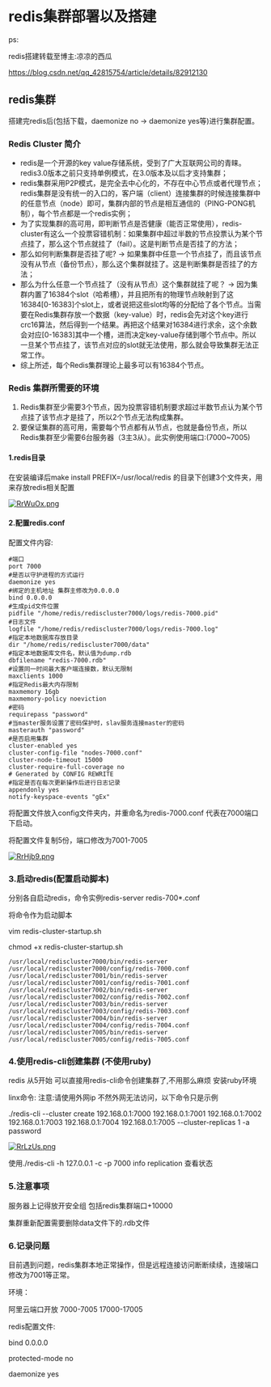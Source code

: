 # redis集群部署以及搭建

ps:

redis搭建转载至博主:凉凉的西瓜

https://blog.csdn.net/qq_42815754/article/details/82912130

## redis集群

搭建完redis后(包括下载，daemonize no -> daemonize yes等)进行集群配置。

### Redis Cluster 简介
- redis是一个开源的key value存储系统，受到了广大互联网公司的青睐。redis3.0版本之前只支持单例模式，在3.0版本及以后才支持集群；
- redis集群采用P2P模式，是完全去中心化的，不存在中心节点或者代理节点；
redis集群是没有统一的入口的，客户端（client）连接集群的时候连接集群中的任意节点（node）即可，集群内部的节点是相互通信的（PING-PONG机制），每个节点都是一个redis实例；
- 为了实现集群的高可用，即判断节点是否健康（能否正常使用），redis-cluster有这么一个投票容错机制：如果集群中超过半数的节点投票认为某个节点挂了，那么这个节点就挂了（fail）。这是判断节点是否挂了的方法；
- 那么如何判断集群是否挂了呢? -> 如果集群中任意一个节点挂了，而且该节点没有从节点（备份节点），那么这个集群就挂了。这是判断集群是否挂了的方法；
- 那么为什么任意一个节点挂了（没有从节点）这个集群就挂了呢？ -> 因为集群内置了16384个slot（哈希槽），并且把所有的物理节点映射到了这16384[0-16383]个slot上，或者说把这些slot均等的分配给了各个节点。当需要在Redis集群存放一个数据（key-value）时，redis会先对这个key进行crc16算法，然后得到一个结果。再把这个结果对16384进行求余，这个余数会对应[0-16383]其中一个槽，进而决定key-value存储到哪个节点中。所以一旦某个节点挂了，该节点对应的slot就无法使用，那么就会导致集群无法正常工作。
- 综上所述，每个Redis集群理论上最多可以有16384个节点。

### Redis 集群所需要的环境
1. Redis集群至少需要3个节点，因为投票容错机制要求超过半数节点认为某个节点挂了该节点才是挂了，所以2个节点无法构成集群。
2. 要保证集群的高可用，需要每个节点都有从节点，也就是备份节点，所以Redis集群至少需要6台服务器（3主3从）。此实例使用端口:(7000~7005)

#### 1.redis目录
在安装编译后make install PREFIX=/usr/local/redis 的目录下创建3个文件夹，用来存放redis相关配置

[![RrWuOx.png](https://z3.ax1x.com/2021/07/01/RrWuOx.png)](https://imgtu.com/i/RrWuOx)

#### 2.配置redis.conf
配置文件内容:


```
#端口
port 7000
#是否以守护进程的方式运行
daemonize yes
#绑定的主机地址 集群主修改为0.0.0.0
bind 0.0.0.0
#生成pid文件位置
pidfile "/home/redis/rediscluster7000/logs/redis-7000.pid"
#日志文件
logfile "/home/redis/rediscluster7000/logs/redis-7000.log"
#指定本地数据库存放目录
dir "/home/redis/rediscluster7000/data"
#指定本地数据库文件名，默认值为dump.rdb
dbfilename "redis-7000.rdb"
#设置同一时间最大客户端连接数，默认无限制
maxclients 1000
#指定Redis最大内存限制
maxmemory 16gb
maxmemory-policy noeviction
#密码
requirepass "password"
#当master服务设置了密码保护时，slav服务连接master的密码
masterauth "password"
#是否启用集群
cluster-enabled yes
cluster-config-file "nodes-7000.conf"
cluster-node-timeout 15000
cluster-require-full-coverage no
# Generated by CONFIG REWRITE
#指定是否在每次更新操作后进行日志记录
appendonly yes
notify-keyspace-events "gEx"
```
将配置文件放入config文件夹内，并重命名为redis-7000.conf 代表在7000端口下启动。

将配置文件复制5份，端口修改为7001-7005

[![RrHjb9.png](https://z3.ax1x.com/2021/07/01/RrHjb9.png)](https://imgtu.com/i/RrHjb9)

### 3.启动redis(配置启动脚本)
分别各自启动redis，命令实例redis-server redis-700*.conf

将命令作为启动脚本

vim redis-cluster-startup.sh

chmod +x redis-cluster-startup.sh

```
/usr/local/rediscluster7000/bin/redis-server /usr/local/rediscluster7000/config/redis-7000.conf
/usr/local/rediscluster7001/bin/redis-server /usr/local/rediscluster7001/config/redis-7001.conf
/usr/local/rediscluster7002/bin/redis-server /usr/local/rediscluster7002/config/redis-7002.conf
/usr/local/rediscluster7003/bin/redis-server /usr/local/rediscluster7003/config/redis-7003.conf
/usr/local/rediscluster7004/bin/redis-server /usr/local/rediscluster7004/config/redis-7004.conf
/usr/local/rediscluster7005/bin/redis-server /usr/local/rediscluster7005/config/redis-7005.conf
```
### 4.使用redis-cli创建集群 (不使用ruby)
redis 从5开始 可以直接用redis-cli命令创建集群了,不用那么麻烦 安装ruby环境 

linx命令:
注意:请使用外网ip 不然外网无法访问，以下命令只是示例

./redis-cli --cluster create 192.168.0.1:7000 192.168.0.1:7001 192.168.0.1:7002 192.168.0.1:7003 192.168.0.1:7004 192.168.0.1:7005 --cluster-replicas 1 -a password

[![RrLzUs.png](https://z3.ax1x.com/2021/07/01/RrLzUs.png)](https://imgtu.com/i/RrLzUs)


使用./redis-cli -h 127.0.0.1 -c -p 7000 info replication 查看状态

### 5.注意事项
服务器上记得放开安全组 包括redis集群端口+10000

集群重新配置需要删除data文件下的.rdb文件

### 6.记录问题
目前遇到问题，redis集群本地正常操作，但是远程连接访问断断续续，连接端口修改为7001等正常。

环境：

阿里云端口开放 7000-7005 17000-17005

redis配置文件:

bind 0.0.0.0 

protected-mode no 

daemonize yes